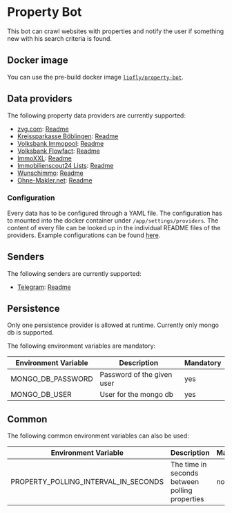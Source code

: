 # Property Bot

This bot can crawl websites with properties and notify the user if something new with his search criteria is found.

## Docker image

You can use the pre-build docker image [`liofly/property-bot`](https://hub.docker.com/r/liofly/property-bot).

## Data providers

The following property data providers are currently supported:

- [zvg.com](https://zvg.com): [Readme](src/PropertyBot.ZVG/README.md)
- [Kreissparkasse Böblingen](https://www.kskbb.de/de/home/privatkunden/immobilien/immobilienportal.html): [Readme](src/PropertyBot.Provider.KSK/README.md)
- [Volksbank Immopool](https://www.volksbank-stuttgart.de/immobilien/immobilienangebote/regionale-immobilienangebote.html): [Readme](src/PropertyBot.Provider.VolksbankImmopool/README.md)
- [Volksbank Flowfact](https://www.vorne.de/immobilien/immobilien-finden.html): [Readme](src/PropertyBot.Provider.VolksbankFlowfact/README.md)
- [ImmoXXL](https://www.link-immobilien.info/Angebote.htm): [Readme](src/PropertyBot.Provider.ImmoXXL/README.md)
- [Immobilienscout24 Lists](https://portal.immobilienscout24.de/ergebnisliste/14652716): [Readme](src/PropertyBot.Provider.ImmoscoutLists/README.md)
- [Wunschimmo](https://www.wunschimmo.de/): [Readme](src/PropertyBot.Provider.Wunschimmo/README.md)
- [Ohne-Makler.net](https://www.ohne-makler.net/): [Readme](src/PropertyBot.Provider.OhneMakler/README.md)

### Configuration

Every data has to be configured through a YAML file. The configuration has to mounted into the docker container under `/app/settings/providers`. The content of every file can be looked up in the individual README files
of the providers. Example configurations can be found [here](src/PropertyBot.Service/settings/providers).

## Senders

The following senders are currently supported:

- [Telegram](https://telegram.org): [Readme](src/PropertyBot.Sender.Telegram/README.md)

## Persistence

Only one persistence provider is allowed at runtime. Currently only mongo db is supported.

The following environment variables are mandatory:

| Environment Variable | Description                | Mandatory |
|----------------------|----------------------------|-----------|
| MONGO_DB_PASSWORD    | Password of the given user | yes		|
| MONGO_DB_USER        | User for the mongo db      | yes		| 

## Common

The following common environment variables can also be used:

| Environment Variable                 | Description                                    | Mandatory | Default |
|--------------------------------------|------------------------------------------------|-----------|---------|
| PROPERTY_POLLING_INTERVAL_IN_SECONDS | The time in seconds between polling properties | no        | 600     |